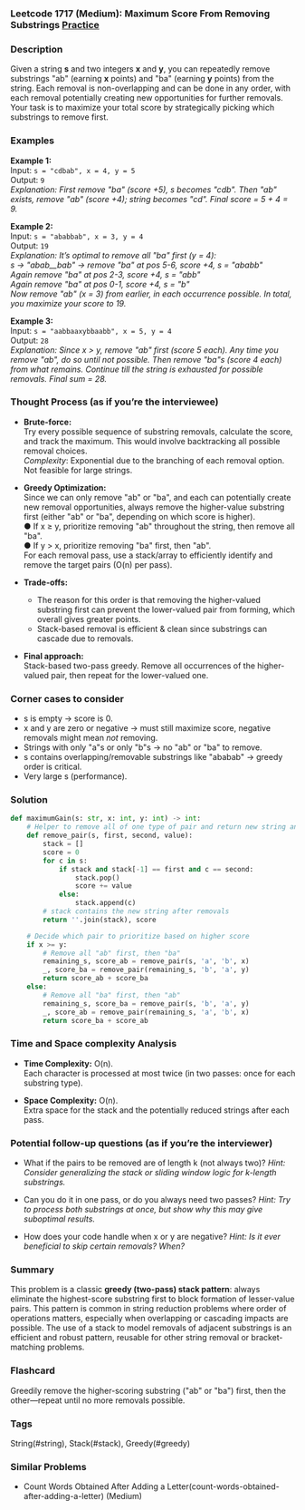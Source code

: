 ### Leetcode 1717 (Medium): Maximum Score From Removing Substrings [Practice](https://leetcode.com/problems/maximum-score-from-removing-substrings)

### Description  
Given a string **s** and two integers **x** and **y**, you can repeatedly remove substrings "ab" (earning **x** points) and "ba" (earning **y** points) from the string. Each removal is non-overlapping and can be done in any order, with each removal potentially creating new opportunities for further removals. Your task is to maximize your total score by strategically picking which substrings to remove first.

### Examples  

**Example 1:**  
Input: `s = "cdbab", x = 4, y = 5`  
Output: `9`  
*Explanation: First remove "ba" (score +5), s becomes "cdb". Then "ab" exists, remove "ab" (score +4); string becomes "cd". Final score = 5 + 4 = 9.*

**Example 2:**  
Input: `s = "ababbab", x = 3, y = 4`  
Output: `19`  
*Explanation: It’s optimal to remove all "ba" first (y = 4):  
s → "abab\_\_bab" → remove "ba" at pos 5-6, score +4, s = "ababb"  
Again remove "ba" at pos 2-3, score +4, s = "abb"  
Again remove "ba" at pos 0-1, score +4, s = "b"  
Now remove "ab" (x = 3) from earlier, in each occurrence possible. In total, you maximize your score to 19.*

**Example 3:**  
Input: `s = "aabbaaxybbaabb", x = 5, y = 4`  
Output: `28`  
*Explanation: Since x > y, remove "ab" first (score 5 each). Any time you remove "ab", do so until not possible. Then remove "ba"s (score 4 each) from what remains. Continue till the string is exhausted for possible removals. Final sum = 28.*

### Thought Process (as if you’re the interviewee)  

- **Brute-force:**  
  Try every possible sequence of substring removals, calculate the score, and track the maximum. This would involve backtracking all possible removal choices.  
  *Complexity*: Exponential due to the branching of each removal option. Not feasible for large strings.

- **Greedy Optimization:**  
  Since we can only remove "ab" or "ba", and each can potentially create new removal opportunities, always remove the higher-value substring first (either "ab" or "ba", depending on which score is higher).  
  ● If x ≥ y, prioritize removing "ab" throughout the string, then remove all "ba".  
  ● If y > x, prioritize removing "ba" first, then "ab".  
  For each removal pass, use a stack/array to efficiently identify and remove the target pairs (O(n) per pass).

- **Trade-offs:**  
  - The reason for this order is that removing the higher-valued substring first can prevent the lower-valued pair from forming, which overall gives greater points.
  - Stack-based removal is efficient & clean since substrings can cascade due to removals.

- **Final approach:**  
  Stack-based two-pass greedy. Remove all occurrences of the higher-valued pair, then repeat for the lower-valued one.

### Corner cases to consider  
- s is empty → score is 0.
- x and y are zero or negative → must still maximize score, negative removals might mean *not* removing.
- Strings with only "a"s or only "b"s → no "ab" or "ba" to remove.
- s contains overlapping/removable substrings like "ababab" → greedy order is critical.
- Very large s (performance).

### Solution

```python
def maximumGain(s: str, x: int, y: int) -> int:
    # Helper to remove all of one type of pair and return new string and score
    def remove_pair(s, first, second, value):
        stack = []
        score = 0
        for c in s:
            if stack and stack[-1] == first and c == second:
                stack.pop()
                score += value
            else:
                stack.append(c)
        # stack contains the new string after removals
        return ''.join(stack), score

    # Decide which pair to prioritize based on higher score
    if x >= y:
        # Remove all "ab" first, then "ba"
        remaining_s, score_ab = remove_pair(s, 'a', 'b', x)
        _, score_ba = remove_pair(remaining_s, 'b', 'a', y)
        return score_ab + score_ba
    else:
        # Remove all "ba" first, then "ab"
        remaining_s, score_ba = remove_pair(s, 'b', 'a', y)
        _, score_ab = remove_pair(remaining_s, 'a', 'b', x)
        return score_ba + score_ab
```

### Time and Space complexity Analysis  

- **Time Complexity:** O(n).  
  Each character is processed at most twice (in two passes: once for each substring type).

- **Space Complexity:** O(n).  
  Extra space for the stack and the potentially reduced strings after each pass.

### Potential follow-up questions (as if you’re the interviewer)  

- What if the pairs to be removed are of length k (not always two)?
  *Hint: Consider generalizing the stack or sliding window logic for k-length substrings.*

- Can you do it in one pass, or do you always need two passes?
  *Hint: Try to process both substrings at once, but show why this may give suboptimal results.*

- How does your code handle when x or y are negative?
  *Hint: Is it ever beneficial to skip certain removals? When?*

### Summary
This problem is a classic **greedy (two-pass) stack pattern**: always eliminate the highest-score substring first to block formation of lesser-value pairs. This pattern is common in string reduction problems where order of operations matters, especially when overlapping or cascading impacts are possible. The use of a stack to model removals of adjacent substrings is an efficient and robust pattern, reusable for other string removal or bracket-matching problems.


### Flashcard
Greedily remove the higher-scoring substring ("ab" or "ba") first, then the other—repeat until no more removals possible.

### Tags
String(#string), Stack(#stack), Greedy(#greedy)

### Similar Problems
- Count Words Obtained After Adding a Letter(count-words-obtained-after-adding-a-letter) (Medium)